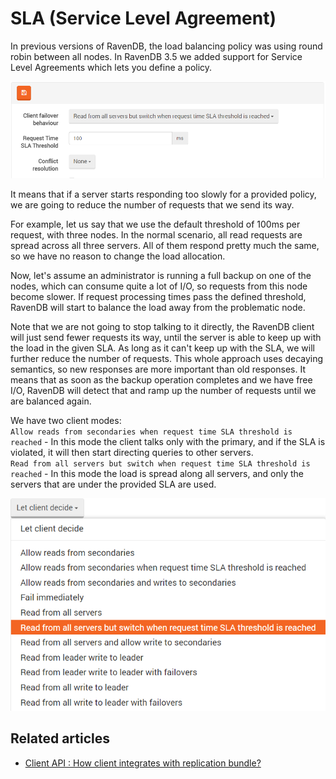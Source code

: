 # SLA (Service Level Agreement)

In previous versions of RavenDB, the load balancing policy was using round robin between all nodes.
In RavenDB 3.5 we added support for Service Level Agreements which lets you define a policy.

![Figure 1: SLA](images\sla.png)

It means that if a server starts responding too slowly for a provided policy, we are going to reduce 
the number of requests that we send its way. 

For example, let us say that we use the default threshold of 100ms per request, with three nodes.
In the normal scenario, all read requests are spread across all three servers. All of them respond pretty much 
the same, so we have no reason to change the load allocation. 

Now, let's assume an administrator is running a full backup on one of the nodes, which can consume 
quite a lot of I/O, so requests from this node become slower. If request processing times pass 
the defined threshold, RavenDB will start to balance the load away from the problematic node.

Note that we are not going to stop talking to it directly, the RavenDB client will just send fewer 
requests its way, until the server is able to keep up with the load in the given SLA. As long as it 
can't keep up with the SLA, we will further reduce the number of requests. This whole approach uses 
decaying semantics, so new responses are more important than old responses. It means that as soon 
as the backup operation completes and we have free I/O, RavenDB will detect that and ramp up the 
number of requests until we are balanced again.

We have two client modes:   
`Allow reads from secondaries when request time SLA threshold is reached` - In this mode the 
client talks only with the primary, and if the SLA is violated, it will then start directing queries 
to other servers.   
`Read from all servers but switch when request time SLA threshold is reached` - In this mode 
the load is spread along all servers, and only the servers that are under the provided SLA are used.

![Figure 2: SLA client modes](images\sla2.png)

## Related articles

- [Client API : How client integrates with replication bundle?](../../client-api/bundles/how-client-integrates-with-replication-bundle)